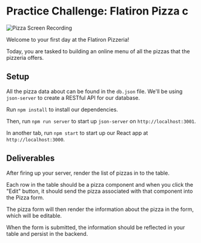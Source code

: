 # Practice Challenge: Flatiron Pizza c

![Pizza Screen Recording](https://curriculum-content.s3.amazonaws.com/react/pizza.gif)

Welcome to your first day at the Flatiron Pizzeria!

Today, you are tasked to building an online menu of all the pizzas that the
pizzeria offers.

## Setup

All the pizza data about can be found in the `db.json` file. We'll
be using `json-server` to create a RESTful API for our database.

Run `npm install` to install our dependencies.

Then, run `npm run server` to start up `json-server` on `http://localhost:3001`.

In another tab, run `npm start` to start up our React app at
`http://localhost:3000`.

## Deliverables

After firing up your server, render the list of pizzas in to the table.

Each row in the table should be a pizza component and when you click the "Edit"
button, it should send the pizza associated with that component into the Pizza
form.

The pizza form will then render the information about the pizza in the form,
which will be editable.

When the form is submitted, the information should be reflected in your table
and persist in the backend.
